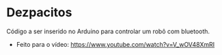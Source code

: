 # Dezpacitos
Código a ser inserido no Arduino para controlar um robô com bluetooth.

- Feito para o vídeo: https://www.youtube.com/watch?v=V_wOV48XmRI
